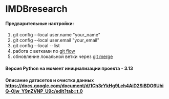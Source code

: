 # IMDBresearch

#### Предварительные настройки:

1. git config --local user.name "your_name"
2. git config --local user.email "your_email"
3. git config --local --list
4. работа с ветками по <a href="https://www.atlassian.com/git/tutorials/comparing-workflows/gitflow-workflow">git
   flow</a>
5. обновление локальной ветки через <a href="https://www.atlassian.com/git/tutorials/using-branches/git-merge">git
   merge</a>

#### Версия Python на момент инициализации проекта - 3.13
#### Описание датасетов и очистка данных https://docs.google.com/document/d/1Ch3rYkHg9Leh4AiD2SiBDO6UhiQ-Ojw_Y9nZVNP_U9c/edit?tab=t.0
